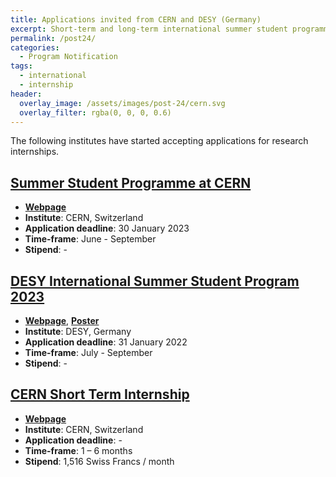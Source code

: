 ```yaml
---
title: Applications invited from CERN and DESY (Germany)
excerpt: Short-term and long-term international summer student programmes
permalink: /post24/
categories:
  - Program Notification
tags:
  - international
  - internship
header:
  overlay_image: /assets/images/post-24/cern.svg
  overlay_filter: rgba(0, 0, 0, 0.6)
---
```


The following institutes have started accepting applications for research internships.

## [Summer Student Programme at CERN](https://home.cern/summer-student-programme)

- [**Webpage**](https://home.cern/summer-student-programme)
- **Institute**: CERN, Switzerland
- **Application deadline**: 30 January 2023
- **Time-frame**: June - September
- **Stipend**: -

## [DESY International Summer Student Program 2023](https://www.desy.de/f/students/2023/SS23_poster_WEB.pdf)
 
- [**Webpage**](https://summerstudents.desy.de/), [**Poster**](https://www.desy.de/f/students/2023/SS23_poster_WEB.pdf)
- **Institute**: DESY, Germany
- **Application deadline**: 31 January 2022
- **Time-frame**: July - September
- **Stipend**: -

## [CERN Short Term Internship](https://www.smartrecruiters.com/CERN/743999862140011-short-term-internship-202)

- [**Webpage**](https://www.smartrecruiters.com/CERN/743999862140011-short-term-internship-2023)
- **Institute**: CERN, Switzerland
- **Application deadline**: -
- **Time-frame**: 1 – 6 months
- **Stipend**: 1,516 Swiss Francs / month
